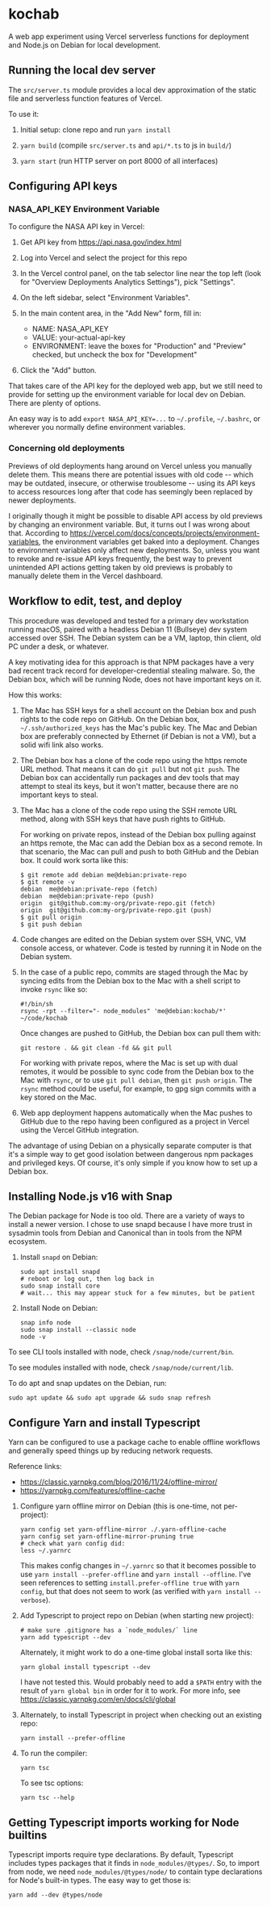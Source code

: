 # kochab

A web app experiment using Vercel serverless functions for deployment and
Node.js on Debian for local development.


## Running the local dev server

The `src/server.ts` module provides a local dev approximation of the static
file and serverless function features of Vercel.

To use it:

1. Initial setup: clone repo and run `yarn install`

2. `yarn build`  (compile `src/server.ts` and `api/*.ts` to js in `build/`)

3. `yarn start`  (run HTTP server on port 8000 of all interfaces)


## Configuring API keys


### NASA_API_KEY Environment Variable

To configure the NASA API key in Vercel:

1. Get API key from https://api.nasa.gov/index.html

2. Log into Vercel and select the project for this repo

3. In the Vercel control panel, on the tab selector line near the top left
   (look for "Overview  Deployments  Analytics Settings"), pick "Settings".

4. On the left sidebar, select "Environment Variables".

5. In the main content area, in the "Add New" form, fill in:
   - NAME: NASA_API_KEY
   - VALUE: your-actual-api-key
   - ENVIRONMENT: leave the boxes for "Production" and "Preview" checked, but
     uncheck the box for "Development"

6. Click the "Add" button.

That takes care of the API key for the deployed web app, but we still need to
provide for setting up the environment variable for local dev on Debian.
There are plenty of options.

An easy way is to add `export NASA_API_KEY=...` to `~/.profile`, `~/.bashrc`,
or wherever you normally define environment variables.


### Concerning old deployments

Previews of old deployments hang around on Vercel unless you manually delete
them. This means there are potential issues with old code -- which may be
outdated, insecure, or otherwise troublesome -- using its API keys to access
resources long after that code has seemingly been replaced by newer
deployments.

I originally though it might be possible to disable API access by old previews
by changing an environment variable. But, it turns out I was wrong about that.
According to https://vercel.com/docs/concepts/projects/environment-variables,
the environment variables get baked into a deployment. Changes to environment
variables only affect new deployments. So, unless you want to revoke and
re-issue API keys frequently, the best way to prevent unintended API actions
getting taken by old previews is probably to manually delete them in the Vercel
dashboard.


## Workflow to edit, test, and deploy

This procedure was developed and tested for a primary dev workstation running
macOS, paired with a headless Debian 11 (Bullseye) dev system accessed over
SSH. The Debian system can be a VM, laptop, thin client, old PC under a desk,
or whatever.

A key motivating idea for this approach is that NPM packages have a very bad
recent track record for developer-credential stealing malware. So, the Debian
box, which will be running Node, does not have important keys on it.

How this works:

1. The Mac has SSH keys for a shell account on the Debian box and push rights
   to the code repo on GitHub. On the Debian box, `~/.ssh/authorized_keys` has
   the Mac's public key. The Mac and Debian box are preferably connected by
   Ethernet (if Debian is not a VM), but a solid wifi link also works.

2. The Debian box has a clone of the code repo using the https remote URL
   method. That means it can do `git pull` but not `git push`. The Debian box
   can accidentally run packages and dev tools that may attempt to steal its
   keys, but it won't matter, because there are no important keys to steal.

3. The Mac has a clone of the code repo using the SSH remote URL method, along
   with SSH keys that have push rights to GitHub.

   For working on private repos, instead of the Debian box pulling against an
   https remote, the Mac can add the Debian box as a second remote. In that
   scenario, the Mac can pull and push to both GitHub and the Debian box.
   It could work sorta like this:
   ```
   $ git remote add debian me@debian:private-repo
   $ git remote -v
   debian  me@debian:private-repo (fetch)
   debian  me@debian:private-repo (push)
   origin  git@github.com:my-org/private-repo.git (fetch)
   origin  git@github.com:my-org/private-repo.git (push)
   $ git pull origin
   $ git push debian
   ```

4. Code changes are edited on the Debian system over SSH, VNC, VM console
   access, or whatever. Code is tested by running it in Node on the Debian
   system.

5. In the case of a public repo, commits are staged through the Mac by syncing
   edits from the Debian box to the Mac with a shell script to invoke `rsync`
   like so:
   ```
   #!/bin/sh
   rsync -rpt --filter="- node_modules" 'me@debian:kochab/*' ~/code/kochab
   ```
   Once changes are pushed to GitHub, the Debian box can pull them with:
   ```
   git restore . && git clean -fd && git pull
   ```

   For working with private repos, where the Mac is set up with dual remotes,
   it would be possible to sync code from the Debian box to the Mac with
   `rsync`, or to use `git pull debian`, then `git push origin`. The `rsync`
   method could be useful, for example, to gpg sign commits with a key stored
   on the Mac.

6. Web app deployment happens automatically when the Mac pushes to GitHub due
   to the repo having been configured as a project in Vercel using the Vercel
   GitHub integration.

The advantage of using Debian on a physically separate computer is that it's a
simple way to get good isolation between dangerous npm packages and privileged
keys. Of course, it's only simple if you know how to set up a Debian box.


## Installing Node.js v16 with Snap

The Debian package for Node is too old. There are a variety of ways to install
a newer version. I chose to use snapd because I have more trust in sysadmin
tools from Debian and Canonical than in tools from the NPM ecosystem.

1. Install `snapd` on Debian:
   ```
   sudo apt install snapd
   # reboot or log out, then log back in
   sudo snap install core
   # wait... this may appear stuck for a few minutes, but be patient
   ```

2. Install Node on Debian:
   ```
   snap info node
   sudo snap install --classic node
   node -v
   ```

To see CLI tools installed with node, check `/snap/node/current/bin`.

To see modules installed with node, check `/snap/node/current/lib`.

To do apt and snap updates on the Debian, run:
```
sudo apt update && sudo apt upgrade && sudo snap refresh
```


## Configure Yarn and install Typescript

Yarn can be configured to use a package cache to enable offline workflows and
generally speed things up by reducing network requests.

Reference links:
- https://classic.yarnpkg.com/blog/2016/11/24/offline-mirror/
- https://yarnpkg.com/features/offline-cache

1. Configure yarn offline mirror on Debian (this is one-time, not per-project):
   ```
   yarn config set yarn-offline-mirror ./.yarn-offline-cache
   yarn config set yarn-offline-mirror-pruning true
   # check what yarn config did:
   less ~/.yarnrc
   ```
   This makes config changes in `~/.yarnrc` so that it becomes possible to use
   `yarn install --prefer-offline` and `yarn install --offline`. I've seen
   references to setting `install.prefer-offline true` with `yarn config`, but
   that does not seem to work (as verified with `yarn install --verbose`).

2. Add Typescript to project repo on Debian (when starting new project):
   ```
   # make sure .gitignore has a `node_modules/` line
   yarn add typescript --dev
   ```
   Alternately, it might work to do a one-time global install sorta like this:
   ```
   yarn global install typescript --dev
   ```
   I have not tested this. Would probably need to add a `$PATH` entry with the
   result of `yarn global bin` in order for it to work. For more info, see
   https://classic.yarnpkg.com/en/docs/cli/global

3. Alternately, to install Typescript in project when checking out an existing
   repo:
   ```
   yarn install --prefer-offline
   ```

4. To run the compiler:
   ```
   yarn tsc
   ```
   To see tsc options:
   ```
   yarn tsc --help
   ```


## Getting Typescript imports working for Node builtins

Typescript imports require type declarations. By default, Typescript includes
types packages that it finds in `node_modules/@types/`. So, to import from
node, we need `node_modules/@types/node/` to contain type declarations for
Node's built-in types. The easy way to get those is:
```
yarn add --dev @types/node
```
